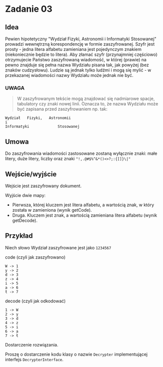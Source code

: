 # Zadanie 03

## Idea

Pewien hipotetyczny "Wydział Fizyki, Astronomii i Informatyki Stosowanej" prowadzi wewnętrzną korespondencję w formie zaszyfrowanej. Szyfr jest prosty - jedna litera alfabetu zamieniana jest pojedynczym znakiem (niekoniecznie będzie to litera). Aby złamać szyfr (przynajmniej częściowo) otrzymujecie Państwo zaszyfrowaną wiadomość, w której (prawie) na pewno znajduje się pełna nazwa Wydziału pisana tak, jak powyżej (bez znaków cudzysłowu). Ludzie są jednak tylko ludźmi i mogą się mylić - w przekazanej wiadomości nazwy Wydziału może jednak nie być.

### UWAGA

> W zaszyfrowanym tekście mogą znajdować się nadmiarowe spacje, tabulatory czy znaki nowej linii. Oznacza to, że nazwa Wydziału może być zapisana przed zaszyfrowaniem np. tak:

```text
Wydział   Fizyki, 	Astronomii 
i
Informatyki 			Stosowanej
```

## Umowa

Do zaszyfrowania wiadomości zastosowane zostaną wyłącznie znaki: małe litery, duże litery, liczby oraz znaki `"!,.@#$%^&*()<>?;:{[]}\|"`

## Wejście/wyjście

Wejście jest zaszyfrowany dokument.

Wyjście dwie mapy:

- Pierwsza, której kluczem jest litera alfabetu, a wartością znak, w który została w zamieniona (wynik getCode).
- Druga. Kluczem jest znak, a wartością zamieniana litera alfabetu (wynik getDecode).

## Przykład

Niech słowo Wydział zaszyfrowane jest jako `1234567`

code (czyli jak zaszyfrowano)

```text
W -> 1
y -> 2
d -> 3
z -> 4
i -> 5
a -> 6
ł -> 7
```

decode (czyli jak odkodować)

```text
1 -> W
2 -> y
3 -> d
4 -> z
5 -> i
6 -> a
7 -> ł
```

Dostarczenie rozwiązania.

Proszę o dostarczenie kodu klasy o nazwie `Decrypter` implementującej interfejs `DecrypterInterface`.
